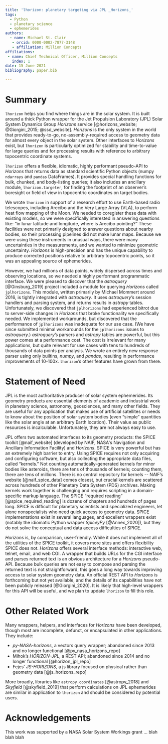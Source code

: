```yaml
---
title: 'lhorizon: planetary targeting via JPL _Horizons_'
tags:
  - Python
  - planetary science
  - ephemerides
authors:
  - name: Michael St. Clair
   - orcid: 0000-0002-7877-3148
   - affiliation: Million Concepts
affiliations:
 - name: Chief Technical Officer, Million Concepts
   index: 1
date: 15 June 2021
bibliography: paper.bib

---
```


# Summary

`lhorizon` helps you find where things are in the solar system. It is built around a thick Python wrapper for the Jet 
Propulsion Laboratory (JPL) Solar System Dynamics Group  _Horizons_ service 
[@horizons_website; @Giorgini_2015; @ssd_website].  _Horizons_ is the only system in the world that provides 
ready-to-go, no-assembly-required access to geometry data for almost every object in the solar system.  Other 
interfaces to _Horizons_ exist, but `lhorizon` is particularly optimized for stability and time-to-value for large 
queries and for processing results with reference to arbitrary topocentric coordinate systems.

`lhorizon` offers a flexible, idiomatic, highly performant pseudo-API to _Horizons_ that returns data as standard 
scientific Python objects (numpy `ndarrays` and `pandas` DataFrames). It provides special handling functions for bulk, 
chunked, and body-listing queries; it also includes an ancillary module, `lhorizon.targeter`, for finding the footprint 
of an observer’s boresight or field of view in topocentric coordinates on target bodies.  

We wrote `lhorizon` in support of a research effort to use Earth-based radio telescopes, including Arecibo and the Very 
Large Array (VLA), to perform heat flow mapping of the Moon. We needed to coregister these data with existing models, 
so we were specifically interested in answering questions like: “in lunar latitude and longitude, where is Arecibo 
pointing?” These facilities were not primarily designed to answer questions about nearby bodies, so their processing 
pipelines did not make lunar maps. Because we were using these instruments in unusual ways, there were many 
uncertainties in the measurements, and we wanted to minimize geometric uncertainty.  _Horizons_ is high-precision and 
has the unique capability to produce corrected positions relative to arbitrary topocentric points, so it was an 
appealing source of ephemerides. 

However, we had millions of data points, widely dispersed across times and observing locations, so we needed a highly 
performant programmatic interface. We were pleased to discover that the _astroquery_ [@Ginsburg_2019] project included 
a module for querying _Horizons_ called  `jplhorizons`. This module, written primarily by Michael Mommert around 2016, 
is tightly integrated with _astroquery_. It uses _astroquery_’s session handlers and parsing system, and returns 
results in _astropy_ tables. Unfortunately, we discovered that `jplhorizons` had experienced bitrot due to server-side 
changes in _Horizons_ that broke functionality we specifically needed. We implemented workarounds, but discovered that 
the performance of `jplhorizons` was inadequate for our use case. (We have since submitted  minimal workarounds for 
the `jplhorizons` issues to _astroquery_.) _astroquery_’s parsers and _astropy_ tables are powerful, but this power 
comes at a performance cost. The cost is irrelevant for many applications, but quite relevant for use cases with tens 
to hundreds of thousands of data points per analysis. We wrote an entirely new response parser using only builtins, 
_numpy_, and _pandas_, resulting in performance improvements of 10-100x. `lhorizon`’s other features have grown from 
there.

# Statement of Need

JPL is the most authoritative producer of solar system ephemerides. Its geometry products are essential elements of 
academic and industrial work in planetary science, astronomy, geosciences, and many other fields. They are useful for 
any application that makes use of artificial satellites or needs to know about the position of solar system bodies 
(even “simple” quantities like the solar angle at an arbitrary Earth location). Their value as public resources is 
incalculable. Unfortunately, they are not always easy to use.

JPL offers two automated interfaces to its geometry products: the SPICE toolkit [@naif_website] (developed by NAIF, 
NASA's Navigation and Ancillary Information Facility) and _Horizons_. SPICE is very powerful but has an extremely high 
barrier to entry. Using SPICE requires not only acquiring and configuring software, but also collecting the appropriate 
data files, called “kernels.” Not counting automatically-generated kernels for minor bodies like asteroids, there are 
tens of thousands of kernels; counting them, there are tens of millions. There is no central repository for kernels -- 
NAIF’s website [@naif_spice_data] comes closest, but crucial kernels are scattered across hundreds of other Planetary 
Data System (PDS) archives.  Making kernels work together is challenging and requires scripting in a domain-specific 
markup language. The SPICE “required reading” [@spice_required_reading] is dozens of chapters and hundreds of pages 
long. SPICE is difficult for planetary scientists and specialized engineers, let alone nonspecialists who need quick 
access to geometry data. SPICE implementations exist in several languages, and excellent wrappers exist (notably the 
idiomatic Python wrapper _SpiceyPy_ [@Annex_2020]), but they do not solve the conceptual and data access difficulties 
of SPICE.

_Horizons_ is, by comparison, user-friendly. While it does not implement all of the utilities of the SPICE toolkit, 
it covers more sites and offers flexibility SPICE does not.  _Horizons_ offers several interface methods: interactive 
web, telnet, email, and web CGI. A wrapper that builds URLs for the CGI interface and parses returned text is an 
obvious architecture for a _Horizons_ pseudo-API. Because bulk queries are not easy to compose and parsing the returned 
text is not straightforward, this goes a long way towards improving access to solar system geometry data. An official 
REST API to _Horizons_ is forthcoming but not yet available, and the details of its capabilities have not been publicly 
released [@Giorgini_2020]. It is likely that high-level wrappers for this API will be useful, and we plan to update 
`lhorizon` to fill this role.

# Other Related Work

Many wrappers, helpers, and interfaces for _Horizons_ have been developed, though most are incomplete, defunct, or 
encapsulated in other applications. They include:

* _py-NASA-horizons_, a vectors query wrapper; abandoned since 2013 and no longer functional [@py_nasa_horizons_repo]
* Mihok’s _HORIZON-JPL_, a REST API; abandoned since 2014 and no longer functional [@horizon_jpl_repo]
* Fejes’ _JS-HORIZONS_, a js library focused on physical rather than geometry data [@js_horizons_repo]

More broadly, libraries like `astropy.coordinates` [@astropy_2018] and _Skyfield_ [@skyfield_2019] that perform 
calculations on JPL ephemerides are similar in application to `lhorizon` and should be considered by potential users.

# Acknowledgements

This work was supported by a NASA Solar System Workings grant … blah blah blah 

